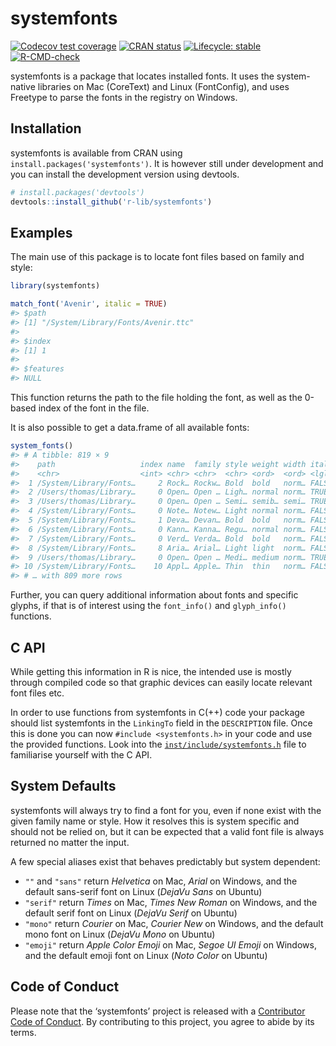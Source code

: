 
<!-- README.md is generated from README.Rmd. Please edit that file -->

# systemfonts

<!-- badges: start -->

[![Codecov test
coverage](https://codecov.io/gh/r-lib/systemfonts/branch/master/graph/badge.svg)](https://app.codecov.io/gh/r-lib/systemfonts?branch=master)
[![CRAN
status](https://www.r-pkg.org/badges/version/systemfonts)](https://cran.r-project.org/package=systemfonts)
[![Lifecycle:
stable](https://img.shields.io/badge/lifecycle-stable-brightgreen.svg)](https://lifecycle.r-lib.org/articles/stages.html)
[![R-CMD-check](https://github.com/r-lib/systemfonts/workflows/R-CMD-check/badge.svg)](https://github.com/r-lib/systemfonts/actions)
<!-- badges: end -->

systemfonts is a package that locates installed fonts. It uses the
system-native libraries on Mac (CoreText) and Linux (FontConfig), and
uses Freetype to parse the fonts in the registry on Windows.

## Installation

systemfonts is available from CRAN using
`install.packages('systemfonts')`. It is however still under development
and you can install the development version using devtools.

``` r
# install.packages('devtools')
devtools::install_github('r-lib/systemfonts')
```

## Examples

The main use of this package is to locate font files based on family and
style:

``` r
library(systemfonts)

match_font('Avenir', italic = TRUE)
#> $path
#> [1] "/System/Library/Fonts/Avenir.ttc"
#> 
#> $index
#> [1] 1
#> 
#> $features
#> NULL
```

This function returns the path to the file holding the font, as well as
the 0-based index of the font in the file.

It is also possible to get a data.frame of all available fonts:

``` r
system_fonts()
#> # A tibble: 819 × 9
#>    path                   index name  family style weight width italic monospace
#>    <chr>                  <int> <chr> <chr>  <chr> <ord>  <ord> <lgl>  <lgl>    
#>  1 /System/Library/Fonts…     2 Rock… Rockw… Bold  bold   norm… FALSE  FALSE    
#>  2 /Users/thomas/Library…     0 Open… Open … Ligh… normal norm… TRUE   FALSE    
#>  3 /Users/thomas/Library…     0 Open… Open … Semi… semib… semi… TRUE   FALSE    
#>  4 /System/Library/Fonts…     0 Note… Notew… Light normal norm… FALSE  FALSE    
#>  5 /System/Library/Fonts…     1 Deva… Devan… Bold  bold   norm… FALSE  FALSE    
#>  6 /System/Library/Fonts…     0 Kann… Kanna… Regu… normal norm… FALSE  FALSE    
#>  7 /System/Library/Fonts…     0 Verd… Verda… Bold  bold   norm… FALSE  FALSE    
#>  8 /System/Library/Fonts…     8 Aria… Arial… Light light  norm… FALSE  FALSE    
#>  9 /Users/thomas/Library…     0 Open… Open … Medi… medium norm… TRUE   FALSE    
#> 10 /System/Library/Fonts…    10 Appl… Apple… Thin  thin   norm… FALSE  FALSE    
#> # … with 809 more rows
```

Further, you can query additional information about fonts and specific
glyphs, if that is of interest using the `font_info()` and
`glyph_info()` functions.

## C API

While getting this information in R is nice, the intended use is mostly
through compiled code so that graphic devices can easily locate relevant
font files etc.

In order to use functions from systemfonts in C(++) code your package
should list systemfonts in the `LinkingTo` field in the `DESCRIPTION`
file. Once this is done you can now `#include <systemfonts.h>` in your
code and use the provided functions. Look into the
[`inst/include/systemfonts.h`](https://github.com/r-lib/systemfonts/blob/master/inst/include/systemfonts.h)
file to familiarise yourself with the C API.

## System Defaults

systemfonts will always try to find a font for you, even if none exist
with the given family name or style. How it resolves this is system
specific and should not be relied on, but it can be expected that a
valid font file is always returned no matter the input.

A few special aliases exist that behaves predictably but system
dependent:

-   `""` and `"sans"` return *Helvetica* on Mac, *Arial* on Windows, and
    the default sans-serif font on Linux (*DejaVu Sans* on Ubuntu)
-   `"serif"` return *Times* on Mac, *Times New Roman* on Windows, and
    the default serif font on Linux (*DejaVu Serif* on Ubuntu)
-   `"mono"` return *Courier* on Mac, *Courier New* on Windows, and the
    default mono font on Linux (*DejaVu Mono* on Ubuntu)
-   `"emoji"` return *Apple Color Emoji* on Mac, *Segoe UI Emoji* on
    Windows, and the default emoji font on Linux (*Noto Color* on
    Ubuntu)

## Code of Conduct

Please note that the ‘systemfonts’ project is released with a
[Contributor Code of
Conduct](https://github.com/r-lib/systemfonts/blob/master/CODE_OF_CONDUCT.md).
By contributing to this project, you agree to abide by its terms.
